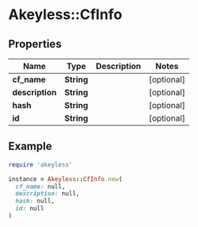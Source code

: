 # Akeyless::CfInfo

## Properties

| Name | Type | Description | Notes |
| ---- | ---- | ----------- | ----- |
| **cf_name** | **String** |  | [optional] |
| **description** | **String** |  | [optional] |
| **hash** | **String** |  | [optional] |
| **id** | **String** |  | [optional] |

## Example

```ruby
require 'akeyless'

instance = Akeyless::CfInfo.new(
  cf_name: null,
  description: null,
  hash: null,
  id: null
)
```

